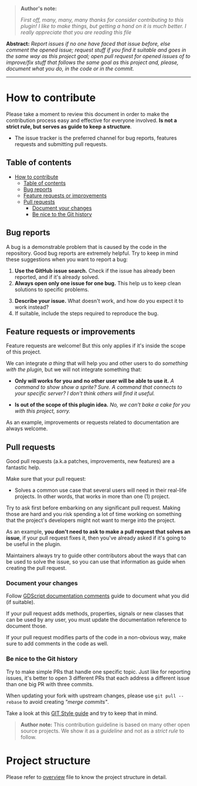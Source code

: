 > **Author's note:**
>
> _First off, many, many, many thanks for consider contributing to this plugin! I like to make things, but getting a hand on it is much better.
> I really appreciate that you are reading this file_

**Abstract:** _Report issues if no one have faced that issue before, else comment the opened issue; request stuff if you find it suitable and goes in the same way as this project goal; open pull request for opened issues of to improve/fix stuff that follows the same goal as this project and, please, document what you do, in the code or in the commit._

---

# How to contribute
Please take a moment to review this document in order to make the contribution process easy and effective for everyone involved. **Is not a strict rule, but serves as guide to keep a structure**.

- The issue tracker is the preferred channel for bug reports, features requests and submitting pull requests.

## Table of contents
- [How to contribute](#how-to-contribute)
  - [Table of contents](#table-of-contents)
  - [Bug reports](#bug-reports)
  - [Feature requests or improvements](#feature-requests-or-improvements)
  - [Pull requests](#pull-requests)
    - [Document your changes](#document-your-changes)
    - [Be nice to the Git history](#be-nice-to-the-git-history)

## Bug reports
A bug is a demonstrable problem that is caused by the code in the repository. Good bug reports are extremely helpful.
Try to keep in mind these suggestions when you want to report a bug:

1. **Use the GitHub issue search.** Check if the issue has already been reported, and if it's already solved.
2. **Always open only one issue for one bug.** This help us to keep clean solutions to specific problems.
<!-- TODO: Add issue template.
3. **Don't forget to add information about your system, software and plugin version.** The issue template can help you here.
-->
3. **Describe your issue.** What doesn't work, and how do you expect it to work instead?
5. If suitable, include the steps required to reproduce the bug.

## Feature requests or improvements
Feature requests are welcome! But this only applies if it's inside the scope of this project.

We can integrate _a thing_ that will help you and other users to do _something with the plugin_, but we will not integrate something that:

- **Only will works for you and no other user will be able to use it.** _A command to show show a sprite? Sure. A command that connects to your specific server? I don't think others will find it useful._

- **Is out of the scope of this plugin idea.** _No, we can't bake a cake for you with this project, sorry._

As an example, improvements or requests related to documentation are always welcome.

## Pull requests
Good pull requests (a.k.a patches, improvements, new features) are a fantastic help.

Make sure that your pull request:
- Solves a common use case that several users will need in their real-life projects. In other words, that works in more than one (1) project.

Try to ask first before embarking on any significant pull request. Making those are hard and you risk spending a lot of time working on something that the project's developers might not want to merge into the project.

As an example, **you don't need to ask to make a pull request that solves an issue**, if your pull request fixes it, then you've already asked if it's going to be useful in the plugin.

Maintainers always try to guide other contributors about the ways that can be used to solve the issue, so you can use that information as guide when creating the pull request.

### Document your changes
Follow [GDScript documentation comments](https://docs.godotengine.org/en/latest/tutorials/scripting/gdscript/gdscript_documentation_comments.html) guide to document what you did (if suitable).

If your pull request adds methods, properties, signals or new classes that can be used by any user, you must update the documentation reference to document those.

If your pull request modifies parts of the code in a non-obvious way, make sure to add comments in the code as well.

### Be nice to the Git history
Try to make simple PRs that handle one specific topic. Just like for reporting issues, it's better to open 3 different PRs that each address a different issue than one big PR with three commits.

When updating your fork with upstream changes, please use `git pull --rebase` to avoid creating _"merge commits"_.

Take a look at this [GIT Style guide](https://github.com/agis-/git-style-guide) and try to keep that in mind.


> **Author note:**
> This contribution guideline is based on many other open source projects. We show it as a _guideline_ and not as a _strict rule_ to follow.

# Project structure
Please refer to [overview](OVERVIEW.md) file to know the project structure in detail.